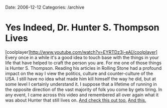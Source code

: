 Date: 2006-12-12
Categories: /archive

# Yes Indeed, Dr. Hunter S. Thompson Lives

[coolplayer]http://www.youtube.com/watch?v=EYRTDz3j-eA[/coolplayer]
Every once in a while it's a good idea to touch base with the things  in your life that have helped to craft the person you are.  For me one of those things is Hunter S. Thompson.  Reading his articles in Rolling Stone had a profound impact on the way I view the politics, culture and counter-culture of the USA.  I still have no idea  what made him kill himself the way he did, but at some level I certainly understand it.  I suppose that a lifetime of running in the opposite direction of the vast majority of folk you come by gets tiring.  In any event, I came across this video and remembered all over again what it was about Hunter that still lives on. <a href="http://www.mbfala.com/Thompson/Thompson_PR.html">And check this out too.</a> <a href="http://www.ammobooks.com/books/hst01/books_hst01.html">And this.</a>
